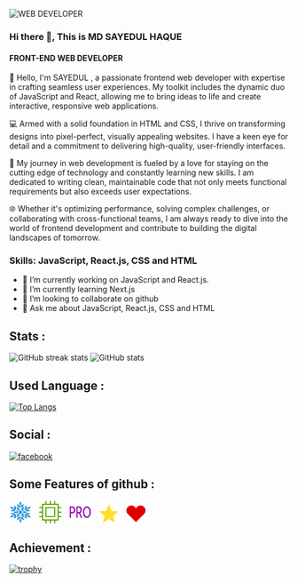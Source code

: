 ![WEB DEVELOPER](https://i.ibb.co/b2rCt6D/Black-Modern-Personal-Linked-In-Banner-1.png)

### Hi there 👋, This is MD SAYEDUL HAQUE
#### FRONT-END WEB DEVELOPER
👋 Hello, I'm SAYEDUL , a passionate frontend web developer with expertise in crafting seamless user experiences. My toolkit includes the dynamic duo of JavaScript and React, allowing me to bring ideas to life and create interactive, responsive web applications.

💻 Armed with a solid foundation in HTML and CSS, I thrive on transforming designs into pixel-perfect, visually appealing websites. I have a keen eye for detail and a commitment to delivering high-quality, user-friendly interfaces.

🚀 My journey in web development is fueled by a love for staying on the cutting edge of technology and constantly learning new skills. I am dedicated to writing clean, maintainable code that not only meets functional requirements but also exceeds user expectations.

🌐 Whether it's optimizing performance, solving complex challenges, or collaborating with cross-functional teams, I am always ready to dive into the world of frontend development and contribute to building the digital landscapes of tomorrow.

### Skills: JavaScript, React.js, CSS and HTML

- 🔭 I’m currently working on JavaScript and React.js. 
- 🌱 I’m currently learning Next.js 
- 👯 I’m looking to collaborate on github 
- 💬 Ask me about JavaScript, React.js, CSS and HTML

## Stats :
![GitHub streak stats](https://streak-stats.demolab.com/?user=Sayedul3731) 
![GitHub stats](https://github-readme-stats.vercel.app/api?username=Sayedul3731&show_icons=true&count_private=true) 

## Used Language :
[![Top Langs](https://github-readme-stats.vercel.app/api/top-langs/?username=Sayedul3731)](https://github.com/anuraghazra/github-readme-stats)

## Social :
[<img src='https://cdn.jsdelivr.net/npm/simple-icons@3.0.1/icons/facebook.svg' alt='facebook' height='40'>](https://www.facebook.com/profile.php?id=100080030528805) 

## Some Features of github :
<a href='https://archiveprogram.github.com/'><img src='https://raw.githubusercontent.com/acervenky/animated-github-badges/master/assets/acbadge.gif' width='40' height='40'></a> <a href='https://docs.github.com/en/developers'><img src='https://raw.githubusercontent.com/acervenky/animated-github-badges/master/assets/devbadge.gif' width='40' height='40'></a> <a href='https://github.com/pricing'><img src='https://raw.githubusercontent.com/acervenky/animated-github-badges/master/assets/pro.gif' width='40' height='40'></a> <a href='https://stars.github.com/'><img src='https://raw.githubusercontent.com/acervenky/animated-github-badges/master/assets/starbadge.gif' width='35' height='35'></a> <a href='https://docs.github.com/en/github/supporting-the-open-source-community-with-github-sponsors'><img src='https://raw.githubusercontent.com/acervenky/animated-github-badges/master/assets/sponsorbadge.gif' width='35' height='35'></a> 

## Achievement :
[![trophy](https://github-profile-trophy.vercel.app/?username=Sayedul3731)](https://github.com/ryo-ma/github-profile-trophy)





